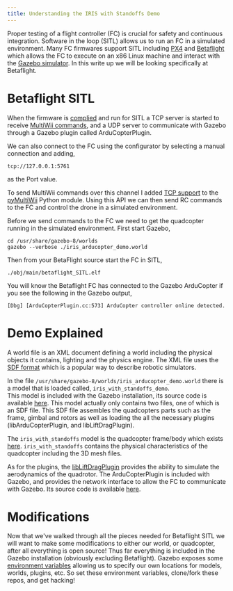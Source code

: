 ```yaml
---
title: Understanding the IRIS with Standoffs Demo 
---
```



Proper testing of a flight controller (FC) is crucial for safety and continuous integration. 
Software in the 
loop (SITL) allows us to run an FC in a simulated environment. Many
FC firmwares support SITL including
[PX4](https://dev.px4.io/en/simulation/gazebo.html) and
[Betaflight](https://github.com/betaflight/betaflight/tree/master/src/main/target/SITL)
which allows the FC to execute on an x86 Linux machine and interact with the
[Gazebo simulator](http://gazebosim.org/).
In this write up we will be looking specifically at Betaflight.


# Betaflight SITL 
When the firmware is [complied](http://gazebosim.org/tutorials?tut=components) and run for SITL a TCP 
server is started to receive [MultiWii commands](http://www.multiwii.com/wiki/index.php?title=Multiwii_Serial_Protocol), and a UDP server to communicate with Gazebo 
through a Gazebo plugin called ArduCopterPlugin.  

We can also connect to the FC using the configurator by selecting a manual 
connection and adding,
```
tcp://127.0.0.1:5761
```
as the Port value.

To send MultiWii commands over this channel I added [TCP
support](https://github.com/wil3/pyMultiWii/tree/feature-tcp) to the
[pyMultiWii](https://github.com/alduxvm/pyMultiWii) Python module. Using this
API we can then send RC commands to the FC and control the drone in a simulated
environment.  


Before we send commands to the FC we need to get the quadcopter running in the simulated environment. First start Gazebo,
```
cd /usr/share/gazebo-8/worlds
gazebo --verbose ./iris_arducopter_demo.world
```

Then from your BetaFlight source start the FC in SITL,
```
./obj/main/betaflight_SITL.elf
```

You will know the Betaflight FC has connected to the Gazebo ArduCopter if you
see the following in the Gazebo output,
```
[Dbg] [ArduCopterPlugin.cc:573] ArduCopter controller online detected.
```

# Demo Explained

A world file is an XML document defining a world including the physical objects 
it contains, lighting and the physics engine. The XML file uses the [SDF 
format](http://sdformat.org/) which is a popular  way to describe robotic simulators.

In the file `/usr/share/gazebo-8/worlds/iris_arducopter_demo.world`
there is a model that is loaded called, `iris_with_standoffs_demo`.  
This model  is included with the Gazebo installation,  its source code is
available 
[here](https://bitbucket.org/osrf/gazebo_models/src/73f89ecb1622/iris_with_standoffs_demo/?at=default). This model actually only contains two files, one of 
which is an SDF file. This SDF file assembles the quadcopters parts such as the
frame, gimbal and rotors as well as loading the all
the necessary plugins (libArduCopterPlugin, and libLiftDragPlugin).

The `iris_with_standoffs` model is the  quadcopter frame/body which exists
[here](https://bitbucket.org/osrf/gazebo_models/src/73f89ecb1622f0bce7f9da3827958c40e62fb83f/iris_with_standoffs/?at=default).
`iris_with_standoffs` contains the physical characteristics of 
the quadcopter including the 3D mesh files.  

As for the plugins, the
[libLiftDragPlugin](http://gazebosim.org/tutorials?tut=aerodynamics&cat=plugins) provides the ability to simulate the
aerodynamics of the quadrotor. 
The ArduCopterPlugin is included with Gazebo, and provides the network interface
to allow the FC to communicate with Gazebo. Its source code is available
[here](https://bitbucket.org/osrf/gazebo/src/7343f9d4ec32d83ed4d792a4ad9a639362da568b/plugins/ArduCopterPlugin.cc).


# Modifications
Now that we've walked through all the pieces needed for Betaflight SITL we will want to make some modifications to either our
world, or quadcopter, after all everything is open source!  Thus far everything is included in the Gazebo
installation (obviously excluding Betaflight).
Gazebo exposes some [environment
variables](http://gazebosim.org/tutorials?tut=components) allowing us to specify
our own locations for models, worlds, plugins, etc. So  set these environment
variables, clone/fork these repos, and get hacking! 


